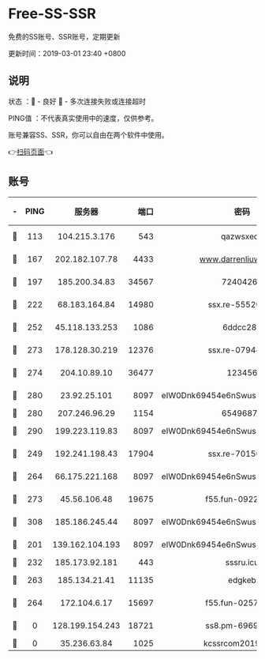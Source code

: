 # Free-SS-SSR

免费的SS账号、SSR账号，定期更新

更新时间：2019-03-01 23:40 +0800

## 说明

状态     ：🙂 - 良好 🙁 - 多次连接失败或连接超时

PING值   ：不代表真实使用中的速度，仅供参考。

账号兼容SS、SSR，你可以自由在两个软件中使用。

👉[扫码页面](https://liesauer.github.io/free-ss-ssr.github.io/)👈

## 账号

|-|PING|服务器|端口|密码|加密方式|区域|
|:----:|:----:|:-----:|-----:|:----:|:----:|:----:|
|🙂|113|104.215.3.176|543|qazwsxedc|aes-256-gcm|JP|
|🙂|167|202.182.107.78|4433|www.darrenliuwei.com|aes-256-cfb|JP|
|🙂|197|185.200.34.83|34567|72404265|aes-256-cfb|US|
|🙂|222|68.183.164.84|14980|ssx.re-55520549|aes-256-cfb|US|
|🙂|252|45.118.133.253|1086|6ddcc286|aes-256-cfb|SG|
|🙂|273|178.128.30.219|12376|ssx.re-07944813|aes-256-cfb|SG|
|🙂|274|204.10.89.10|36477|123456|aes-256-cfb|US|
|🙂|280|23.92.25.101|8097|eIW0Dnk69454e6nSwuspv9DmS201tQ0D|aes-256-cfb|US|
|🙂|280|207.246.96.29|1154|65496879|chacha20|US|
|🙂|290|199.223.119.83|8097|eIW0Dnk69454e6nSwuspv9DmS201tQ0D|aes-256-cfb|US|
|🙂|249|192.241.198.43|17904|ssx.re-70156249|aes-256-cfb|US|
|🙂|264|66.175.221.168|8097|eIW0Dnk69454e6nSwuspv9DmS201tQ0D|aes-256-cfb|US|
|🙂|273|45.56.106.48|19675|f55.fun-09223819|aes-256-cfb|US|
|🙂|308|185.186.245.44|8097|eIW0Dnk69454e6nSwuspv9DmS201tQ0D|aes-256-cfb|NL|
|🙁|201|139.162.104.193|8097|eIW0Dnk69454e6nSwuspv9DmS201tQ0D|aes-256-cfb|JP|
|🙁|232|185.173.92.181|443|sssru.icu|rc4-md5|RU|
|🙁|263|185.134.21.41|11135|edgkeb|aes-256-cfb|GB|
|🙁|264|172.104.6.17|15697|f55.fun-02577821|aes-256-cfb|US|
|🙁|0|128.199.154.243|18721|ss8.pm-69699045|aes-256-cfb|SG|
|🙁|0|35.236.63.84|1025|kcssrcom20190301|rc4-md5|US|
